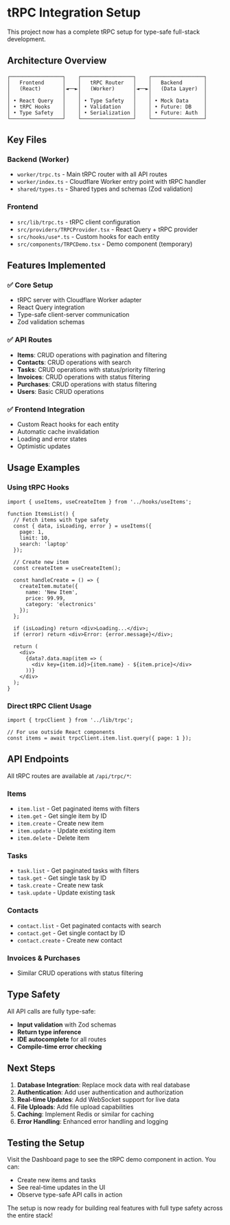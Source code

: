 # tRPC Integration Setup

This project now has a complete tRPC setup for type-safe full-stack development.

## Architecture Overview

```
┌─────────────────┐    ┌─────────────────┐    ┌─────────────────┐
│   Frontend      │    │   tRPC Router   │    │   Backend       │
│   (React)       │◄──►│   (Worker)      │◄──►│   (Data Layer)  │
│                 │    │                 │    │                 │
│ • React Query   │    │ • Type Safety   │    │ • Mock Data     │
│ • tRPC Hooks    │    │ • Validation    │    │ • Future: DB    │
│ • Type Safety   │    │ • Serialization │    │ • Future: Auth  │
└─────────────────┘    └─────────────────┘    └─────────────────┘
```

## Key Files

### Backend (Worker)
- `worker/trpc.ts` - Main tRPC router with all API routes
- `worker/index.ts` - Cloudflare Worker entry point with tRPC handler
- `shared/types.ts` - Shared types and schemas (Zod validation)

### Frontend
- `src/lib/trpc.ts` - tRPC client configuration
- `src/providers/TRPCProvider.tsx` - React Query + tRPC provider
- `src/hooks/use*.ts` - Custom hooks for each entity
- `src/components/TRPCDemo.tsx` - Demo component (temporary)

## Features Implemented

### ✅ **Core Setup**
- tRPC server with Cloudflare Worker adapter
- React Query integration
- Type-safe client-server communication
- Zod validation schemas

### ✅ **API Routes**
- **Items**: CRUD operations with pagination and filtering
- **Contacts**: CRUD operations with search
- **Tasks**: CRUD operations with status/priority filtering
- **Invoices**: CRUD operations with status filtering
- **Purchases**: CRUD operations with status filtering
- **Users**: Basic CRUD operations

### ✅ **Frontend Integration**
- Custom React hooks for each entity
- Automatic cache invalidation
- Loading and error states
- Optimistic updates

## Usage Examples

### Using tRPC Hooks
```tsx
import { useItems, useCreateItem } from '../hooks/useItems';

function ItemsList() {
  // Fetch items with type safety
  const { data, isLoading, error } = useItems({ 
    page: 1, 
    limit: 10,
    search: 'laptop' 
  });

  // Create new item
  const createItem = useCreateItem();

  const handleCreate = () => {
    createItem.mutate({
      name: 'New Item',
      price: 99.99,
      category: 'electronics'
    });
  };

  if (isLoading) return <div>Loading...</div>;
  if (error) return <div>Error: {error.message}</div>;

  return (
    <div>
      {data?.data.map(item => (
        <div key={item.id}>{item.name} - ${item.price}</div>
      ))}
    </div>
  );
}
```

### Direct tRPC Client Usage
```tsx
import { trpcClient } from '../lib/trpc';

// For use outside React components
const items = await trpcClient.item.list.query({ page: 1 });
```

## API Endpoints

All tRPC routes are available at `/api/trpc/*`:

### Items
- `item.list` - Get paginated items with filters
- `item.get` - Get single item by ID
- `item.create` - Create new item
- `item.update` - Update existing item
- `item.delete` - Delete item

### Tasks
- `task.list` - Get paginated tasks with filters
- `task.get` - Get single task by ID
- `task.create` - Create new task
- `task.update` - Update existing task

### Contacts
- `contact.list` - Get paginated contacts with search
- `contact.get` - Get single contact by ID
- `contact.create` - Create new contact

### Invoices & Purchases
- Similar CRUD operations with status filtering

## Type Safety

All API calls are fully type-safe:
- **Input validation** with Zod schemas
- **Return type inference** 
- **IDE autocomplete** for all routes
- **Compile-time error checking**

## Next Steps

1. **Database Integration**: Replace mock data with real database
2. **Authentication**: Add user authentication and authorization
3. **Real-time Updates**: Add WebSocket support for live data
4. **File Uploads**: Add file upload capabilities
5. **Caching**: Implement Redis or similar for caching
6. **Error Handling**: Enhanced error handling and logging

## Testing the Setup

Visit the Dashboard page to see the tRPC demo component in action. You can:
- Create new items and tasks
- See real-time updates in the UI
- Observe type-safe API calls in action

The setup is now ready for building real features with full type safety across the entire stack!